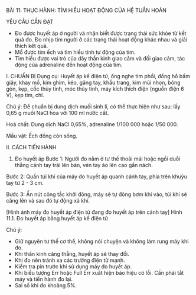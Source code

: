 BÀI 11: THỰC HÀNH: TÌM HIỂU HOẠT ĐỘNG CỦA HỆ TUẦN HOÀN

YÊU CẦU CẦN ĐẠT
- Đo được huyết áp ở người và nhận biết được trạng thái sức khỏe từ kết quả đo. Đo nhịp tim người ở các trạng thái hoạt động khác nhau và giải thích kết quả.
- Mổ được tim ếch và tìm hiểu tính tự động của tim.
- Tìm hiểu được vai trò của dây thần kinh giao cảm và đối giao cảm, tác động của adrenaline đến hoạt động của tim.

I. CHUẨN BỊ
Dụng cụ: Huyết áp kế điện tử, ống nghe tim phổi, đồng hồ bấm giây, khay mổ, kim ghim, kéo, găng tay, khẩu trang, kim mũi nhọn, bông gòn, kẹp, cốc thủy tinh, móc thủy tinh, máy kích thích điện (nguồn điện 6 V), kẹp tim, chỉ.

Chú ý: Để chuẩn bị dung dịch muối sinh lí, có thể thực hiện như sau: lấy 0,65 g muối NaCl hòa với 100 ml nước cất.

Hoá chất: Dung dịch NaCl 0,65%, adrenaline 1/100 000 hoặc 1/50 000.

Mẫu vật: Ếch đồng còn sống.

II. CÁCH TIẾN HÀNH
1. Đo huyết áp
Bước 1: Người đo nằm ở tư thế thoải mái hoặc ngồi duỗi thẳng cánh tay trái lên bàn, vén tay áo lên cao gần nách.

Bước 2: Quấn túi khí của máy đo huyết áp quanh cánh tay, phía trên khuỷu tay từ 2 - 3 cm.

Bước 3: Ấn nút công tắc khởi động, máy sẽ tự động bơm khí vào, túi khí sẽ căng lên và sau đó tự động xả khí.

[Hình ảnh máy đo huyết áp điện tử đang đo huyết áp trên cánh tay]
Hình 11.1. Đo huyết áp bằng huyết áp kế điện tử

Chú ý:
- Giữ nguyên tư thế cơ thể, không nói chuyện và không làm rung máy khi đo.
- Khi thần kinh căng thẳng, huyết áp sẽ thay đổi.
- Khi đo nên tránh xa các trường điện từ mạnh.
- Kiểm tra pin trước khi sử dụng máy đo huyết áp.
- Khi biểu tượng Err hoặc Full Err xuất hiện báo hiệu có lỗi. Cần phải tắt máy và tiến hành đo lại.
- Sai số khi đo khoảng 5%.